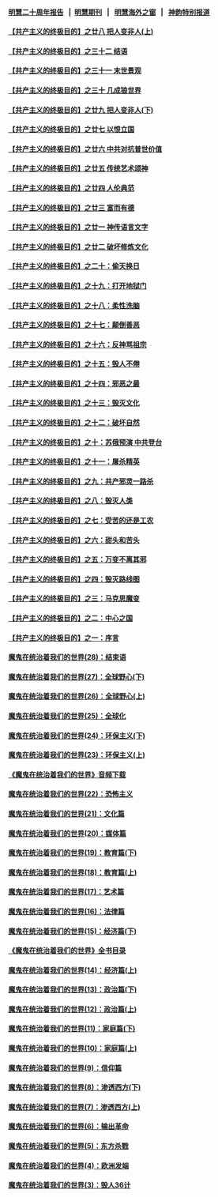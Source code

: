 #### [明慧二十周年报告](https://github.com/gfw-breaker/mh-reports/blob/master/README.md?t=07181135) &nbsp;&nbsp;|&nbsp;&nbsp;[明慧期刊](https://github.com/gfw-breaker/mh-qikan) &nbsp;&nbsp;|&nbsp;&nbsp; [明慧海外之窗](https://github.com/gfw-breaker/mh-news/blob/master/README.md?t=07181135) &nbsp;&nbsp;|&nbsp;&nbsp; [神韵特别报道](https://github.com/gfw-breaker/mh-news/blob/master/shenyun.md?t=07181135) 

#### [【共产主义的终极目的】之廿八 把人变非人(上)](../pages/nsc422/n11340492.md?t=07181135) 

#### [【共产主义的终极目的】之三十二 结语](../pages/nsc422/n11360535.md?t=07181135) 

#### [【共产主义的终极目的】之三十一 末世景观](../pages/nsc422/n11351129.md?t=07181135) 

#### [【共产主义的终极目的】之三十 几成狼世界](../pages/nsc422/n11348280.md?t=07181135) 

#### [【共产主义的终极目的】之廿九 把人变非人(下)](../pages/nsc422/n11344140.md?t=07181135) 

#### [【共产主义的终极目的】之廿七 以恨立国](../pages/nsc422/n11336944.md?t=07181135) 

#### [【共产主义的终极目的】之廿六 中共对抗普世价值](../pages/nsc422/n11324785.md?t=07181135) 

#### [【共产主义的终极目的】之廿五 传统艺术颂神](../pages/nsc422/n11296396.md?t=07181135) 

#### [【共产主义的终极目的】之廿四 人伦典范](../pages/nsc422/n11296397.md?t=07181135) 

#### [【共产主义的终极目的】之廿三 富而有德](../pages/nsc422/n11283598.md?t=07181135) 

#### [【共产主义的终极目的】之廿一 神传语言文字](../pages/nsc422/n11263265.md?t=07181135) 

#### [【共产主义的终极目的】之廿二 破坏修炼文化](../pages/nsc422/n11245728.md?t=07181135) 

#### [【共产主义的终极目的】之二十：偷天换日](../pages/nsc422/n11238846.md?t=07181135) 

#### [【共产主义的终极目的】之十九：打开地狱门](../pages/nsc422/n11206376.md?t=07181135) 

#### [【共产主义的终极目的】之十八：柔性洗脑](../pages/nsc422/n11199994.md?t=07181135) 

#### [【共产主义的终极目的】之十七：颠倒善恶](../pages/nsc422/n11179782.md?t=07181135) 

#### [【共产主义的终极目的】之十六：反神骂祖宗](../pages/nsc422/n11166798.md?t=07181135) 

#### [【共产主义的终极目的】之十五：毁人不倦](../pages/nsc422/n11166792.md?t=07181135) 

#### [【共产主义的终极目的】之十四：邪恶之最](../pages/nsc422/n11150249.md?t=07181135) 

#### [【共产主义的终极目的】之十三：毁灭文化](../pages/nsc422/n11135227.md?t=07181135) 

#### [【共产主义的终极目的】之十二：破坏自然](../pages/nsc422/n11135214.md?t=07181135) 

#### [【共产主义的终极目的】之十：苏俄预演 中共登台](../pages/nsc422/n11118424.md?t=07181135) 

#### [【共产主义的终极目的】之十一：屠杀精英](../pages/nsc422/n11118442.md?t=07181135) 

#### [【共产主义的终极目的】之九：共产邪灵一路杀](../pages/nsc422/n11114139.md?t=07181135) 

#### [【共产主义的终极目的】之八：毁灭人类](../pages/nsc422/n11108503.md?t=07181135) 

#### [【共产主义的终极目的】之七：受苦的还是工农](../pages/nsc422/n11101809.md?t=07181135) 

#### [【共产主义的终极目的】之六：甜头和苦头](../pages/nsc422/n11096971.md?t=07181135) 

#### [【共产主义的终极目的】之五：万变不离其邪](../pages/nsc422/n11091285.md?t=07181135) 

#### [【共产主义的终极目的】之四：毁灭路线图](../pages/nsc422/n11086284.md?t=07181135) 

#### [【共产主义的终极目的】之三：马克思魔变](../pages/nsc422/n11061941.md?t=07181135) 

#### [【共产主义的终极目的】之二：中心之国](../pages/nsc422/n11047728.md?t=07181135) 

#### [【共产主义的终极目的】之一：序言](../pages/nsc422/n11086077.md?t=07181135) 

#### [魔鬼在统治着我们的世界(28)：结束语](../pages/nsc422/n10936246.md?t=07181135) 

#### [魔鬼在统治着我们的世界(27)：全球野心(下)](../pages/nsc422/n10928319.md?t=07181135) 

#### [魔鬼在统治着我们的世界(26)：全球野心(上)](../pages/nsc422/n10900318.md?t=07181135) 

#### [魔鬼在统治着我们的世界(25)：全球化](../pages/nsc422/n10788205.md?t=07181135) 

#### [魔鬼在统治着我们的世界(24)：环保主义(下)](../pages/nsc422/n10695307.md?t=07181135) 

#### [魔鬼在统治着我们的世界(23)：环保主义(上)](../pages/nsc422/n10688613.md?t=07181135) 

#### [《魔鬼在统治着我们的世界》音频下载](../pages/nsc422/n10635553.md?t=07181135) 

#### [魔鬼在统治着我们的世界(22)：恐怖主义](../pages/nsc422/n10614727.md?t=07181135) 

#### [魔鬼在统治着我们的世界(21)：文化篇](../pages/nsc422/n10597706.md?t=07181135) 

#### [魔鬼在统治着我们的世界(20)：媒体篇](../pages/nsc422/n10586579.md?t=07181135) 

#### [魔鬼在统治着我们的世界(19)：教育篇(下)](../pages/nsc422/n10564808.md?t=07181135) 

#### [魔鬼在统治着我们的世界(18)：教育篇(上)](../pages/nsc422/n10526970.md?t=07181135) 

#### [魔鬼在统治着我们的世界(17)：艺术篇](../pages/nsc422/n10499093.md?t=07181135) 

#### [魔鬼在统治着我们的世界(16)：法律篇](../pages/nsc422/n10485969.md?t=07181135) 

#### [魔鬼在统治着我们的世界(15)：经济篇(下)](../pages/nsc422/n10469975.md?t=07181135) 

#### [《魔鬼在统治着我们的世界》全书目录](../pages/nsc422/n10464261.md?t=07181135) 

#### [魔鬼在统治着我们的世界(14)：经济篇(上)](../pages/nsc422/n10457370.md?t=07181135) 

#### [魔鬼在统治着我们的世界(13)：政治篇(下)](../pages/nsc422/n10448270.md?t=07181135) 

#### [魔鬼在统治着我们的世界(12)：政治篇(上)](../pages/nsc422/n10444576.md?t=07181135) 

#### [魔鬼在统治着我们的世界(11)：家庭篇(下)](../pages/nsc422/n10440961.md?t=07181135) 

#### [魔鬼在统治着我们的世界(10)：家庭篇(上)](../pages/nsc422/n10435448.md?t=07181135) 

#### [魔鬼在统治着我们的世界(9)：信仰篇](../pages/nsc422/n10432159.md?t=07181135) 

#### [魔鬼在统治着我们的世界(8)：渗透西方(下)](../pages/nsc422/n10429603.md?t=07181135) 

#### [魔鬼在统治着我们的世界(7)：渗透西方(上)](../pages/nsc422/n10426013.md?t=07181135) 

#### [魔鬼在统治着我们的世界(6)：输出革命](../pages/nsc422/n10421536.md?t=07181135) 

#### [魔鬼在统治着我们的世界(5)：东方杀戮](../pages/nsc422/n10417707.md?t=07181135) 

#### [魔鬼在统治着我们的世界(4)：欧洲发端](../pages/nsc422/n10414890.md?t=07181135) 

#### [魔鬼在统治着我们的世界(3)：毁人36计](../pages/nsc422/n10411583.md?t=07181135) 

